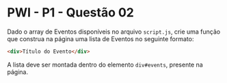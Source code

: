 # PWI - P1 - Questão 02

Dado o array de Eventos disponíveis no arquivo `script.js`, crie uma função que construa na página uma lista de Eventos no seguinte formato:

```html
<div>Título do Evento</div>
```

A lista deve ser montada dentro do elemento `div#events`, presente na página.